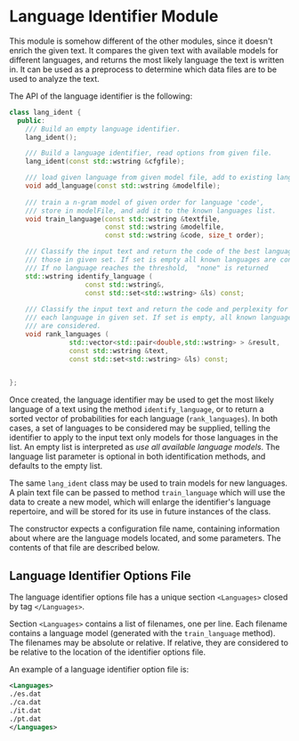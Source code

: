 
# Language Identifier Module 

This module is somehow different of the other modules, since it doesn't enrich the given text. It compares the given text with available models for different languages, and returns the most likely language the text is written in. It can be used as a preprocess to determine which data files are to be used to analyze the text.

The API of the language identifier is the following:

```C++
class lang_ident {
  public:
    /// Build an empty language identifier.
    lang_ident();

    /// Build a language identifier, read options from given file.
    lang_ident(const std::wstring &cfgfile);

    /// load given language from given model file, add to existing languages.
    void add_language(const std::wstring &modelfile);
    
    /// train a n-gram model of given order for language 'code', 
    /// store in modelFile, and add it to the known languages list.
    void train_language(const std::wstring &textfile, 
                        const std::wstring &modelfile, 
                        const std::wstring &code, size_t order);

    /// Classify the input text and return the code of the best language among
    /// those in given set. If set is empty all known languages are considered.
    /// If no language reaches the threshold,  "none" is returned
    std::wstring identify_language (
                   const std::wstring&, 
                   const std::set<std::wstring> &ls) const; 
                   
    /// Classify the input text and return the code and perplexity for 
    /// each language in given set. If set is empty, all known languages 
    /// are considered.
    void rank_languages (
               std::vector<std::pair<double,std::wstring> > &result, 
               const std::wstring &text,
               const std::set<std::wstring> &ls) const;


};
```

Once created, the language identifier may be used to get the most likely language of a text using the method `identify_language`, or to return a sorted vector of probabilities for each language (`rank_languages`). In both cases, a set of languages to be considered may be supplied, telling the identifier to apply to the input text only models for those languages in the list. An empty list is interpreted as *use all available language models*. The language list parameter is optional in both identification methods, and defaults to the empty list.

The same `lang_ident` class may be used to train models for new languages. A plain text file can be passed to method `train_language` which will use the data to create a new model, which will enlarge the identifier's language repertoire, and will be stored for its use in future instances of the class.

The constructor expects a configuration file name, containing information about where are the language models located, and some parameters. The contents of that file are described below.

## Language Identifier Options File 

The language identifier options file has a unique section `<Languages>` closed by tag `</Languages>`.

Section `<Languages>` contains a list of filenames, one per line. Each filename contains a language model (generated with the `train_language` method). The filenames may be absolute or relative. If relative, they are considered to be relative to the location of the identifier options file.

An example of a language identifier option file is:

```XML
<Languages>
./es.dat
./ca.dat
./it.dat
./pt.dat
</Languages>
```

